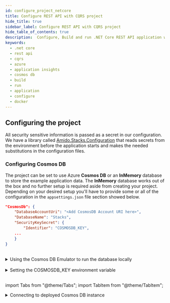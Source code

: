 ```yaml
---
id: configure_project_netcore
title: Configure REST API with CQRS project
hide_title: true
sidebar_label: Configure REST API with CQRS project
hide_table_of_contents: true
description:  Configure, Build and run .NET Core REST API application with CQRS on local and docker container
keywords:
  - .net core
  - rest api
  - cqrs
  - azure
  - application insights
  - cosmos db
  - build
  - run
  - application
  - configure
  - docker
---
```



## Configuring the project

All security sensitive information is passed as a secret in our configuration. We have a library called [Amido.Stacks.Configuration](https://github.com/amido/stacks-dotnet-packages-configuration) that reads secrets from the environment before the application starts and makes the needed substitutions in the configuration files.

### Configuring Cosmos DB

The project can be set to use Azure **Cosmos DB** or an **InMemory** database to store the example application data. The **InMemory** database works out of the box and no further setup is required aside from creating your project. Depending on your desired setup you'll have to provide some or all of the configuration in the `appsettings.json` file section showed below.

```json title="<PROJECT-NAME>/src/api/xxAMIDOxx.xxSTACKSxx.API/appsettings.json"
"CosmosDb": {
	"DatabaseAccountUri": "<Add CosmosDB Account URI here>",
	"DatabaseName": "Stacks",
	"SecurityKeySecret": {
		"Identifier": "COSMOSDB_KEY",
	...
	}
}
```

<br />

<details>
<summary>Using the Cosmos DB Emulator to run the database locally</summary>

<div>

For running on local environments (Windows/Linux/macOS) please follow the [instructions provided by Microsoft.](https://docs.microsoft.com/en-us/azure/cosmos-db/local-emulator?tabs=ssl-netstd21)

1. Navigate to the local Cosmos DB URL in your browser as indicated in the documentation given in the above link.

2. Identify the **Primary Key**. Please refer to the field in the screenshot below. ![CosmosDB](/img/cosmosdb_emulator_3.png)

3. Cosmos DB has to contain a fixed structure depending on your project. Create a collection `Stacks` (this corresponds to `DatabaseName` in the `appsettings.json` file) with a container id `Menu` (name of domain object) and the partition key `/id`. Keep in mind that if you've changed the domain (default being `Menu`), you have to supply your own domain when creating the container.

![CosmosDB](/img/cosmosdb_emulator_1.png)

:::note CosmosDb environment variable

To interact with CosmosDb there is a environment variable called `COSMOSDB_KEY` that needs to be set before running your application. This variable holds the value of the **Primary Key** you got from step 2. Please see the next section on details of how to set it on your machine.

:::

</div>
</details>

<br />

<details>
<summary>Setting the COSMOSDB_KEY environment variable</summary>
<div>


<Tabs
defaultValue="windows"
values={[
{label: 'Windows', value: 'windows'},
{label: 'Unix', value: 'unix'}
]}>
<TabItem value="windows">

There are a couple of different ways to set the environment variable

## Using Powershell

You can use `Powershell` with administrator privileges to execute the command below. Substitute `<PRIMARY-KEY-HERE>` with your own key.

```powershell title="Run PS command to add the COSMOSDB_KEY system variable"
[Environment]::SetEnvironmentVariable("COSMOSDB_KEY", "<PRIMARY-KEY-HERE>", [EnvironmentVariableTarget]::Machine)
```

## Using Visual Studio

1. Open the project in Visual Studio. The solution file is located at `src/api/xxAMIDOxx.xxSTACKSxx.API.sln`.

2. Add **COSMOSDB_KEY** environment variable to the **launchSettings.json** file generated by Visual Studio and add the Cosmos DB Primary Key value.

```json title="src/api/xxAMIDOxx.xxSTACKSxx.API/properties/launchSettings.json"
{
  ...
  "profiles": {
    "xxAMIDOxx.xxSTACKSxx.API": {
      "environmentVariables": {
        "ASPNETCORE_ENVIRONMENT": "Development",
        "COSMOSDB_KEY": "<PRIMARY-KEY-HERE>"
        ...
      }
    }
  }
}
```

## Using VSCode

If you're using VSCode that means you'll have a `launch.json` file generated when you try to run the project. In that file there's an `env` section where you can put environment variables for the current session.

```json title="launch.json"
"env": {
	...
    "COSMOSDB_KEY": "<PRIMARY-KEY-HERE>",
    ...
}
```

:::note Note on usage

The variable is referenced in **appsettings.json**. As mentioned in the beginning section of this page this environment variable name will be substituted with the actual value on startup.

```json title="src/api/xxAMIDOxx.xxSTACKSxx.API/appsettings.json"
"CosmosDb": {
    ...
    "SecurityKeySecret": {
        "Identifier": "COSMOSDB_KEY",
        ...
    }
}
```

:::

</TabItem>
<TabItem value="unix">

There are a couple of different ways to set the environment variable

## Using terminal

You can use the `terminal` to execute the command below. Substitute `<PRIMARY-KEY-HERE>` with your own key. This will set the environment variable only for the current session of your terminal.

```shell title="Run terminal command to add the COSMOSDB_KEY system variable"
export COSMOSDB_KEY=<PRIMARY-KEY-HERE>
```

To set the environment variable permanently on your system you'll have to edit your `bash_profile` or `.zshenv` file depending on which shell are you using.

```shell title="Example for setting env variable in .zchenv"
echo 'export COSMOSDB_KEY=<PRIMARY-KEY-HERE>' >> ~/.zshenv
```

## Using Visual Studio Code

If you're using VSCode that means you'll have a `launch.json` file generated when you try to run the project. In that file there's an `env` section where you can put environment variables for the current session.

```json title="launch.json"
"env": {
	...
    "COSMOSDB_KEY": "<PRIMARY-KEY-HERE>",
    ...
}
```

:::note Note on usage

The variable is referenced in **appsettings.json**. As mentioned in the beginning section of this page this environment variable name will be substituted with the actual value on startup.

```json title="src/api/xxAMIDOxx.xxSTACKSxx.API/appsettings.json"
"CosmosDb": {
    ...
    "SecurityKeySecret": {
        "Identifier": "COSMOSDB_KEY",
        ...
    }
}
```

:::
</TabItem>
</Tabs>
</div>
</details>

<br />

import Tabs from "@theme/Tabs";
import TabItem from "@theme/TabItem";

<details>
<summary>Connecting to deployed Cosmos DB instance</summary>

<div>
When choosing not to run the CosmosDB locally via the emulator, further configuration needs to be changed in the `appsettings.json` file.

Aside from setting the `COSMOSDB_KEY` as an environment variable (described in the previous section), you'll have to set the CosmosDB URI parameter `DatabaseAccountUri` as well.

```json title="<PROJECT-NAME>/src/api/xxAMIDOxx.xxSTACKSxx.API/appsettings.json"
"CosmosDb": {
	"DatabaseAccountUri": "<Add CosmosDB Account URI here>",
	"DatabaseName": "Stacks",
	"SecurityKeySecret": {
		"Identifier": "COSMOSDB_KEY",
	...
	}
}
```

</div>
</details>
